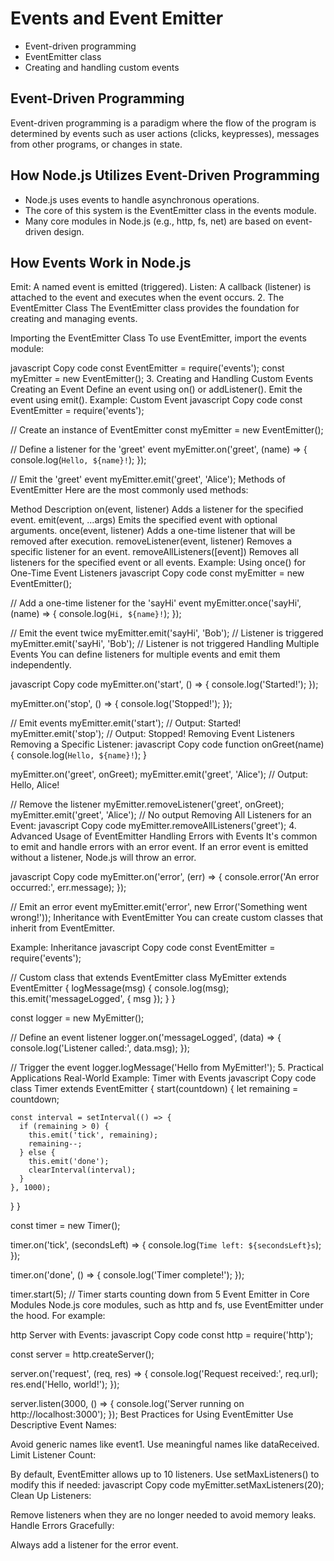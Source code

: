 # Events and Event Emitter

- Event-driven programming
- EventEmitter class
- Creating and handling custom events

## Event-Driven Programming

Event-driven programming is a paradigm where the flow of the program is determined by events such as user actions (clicks, keypresses), messages from other programs, or changes in state.

## How Node.js Utilizes Event-Driven Programming
- Node.js uses events to handle asynchronous operations.
- The core of this system is the EventEmitter class in the events module.
- Many core modules in Node.js (e.g., http, fs, net) are based on event-driven design.

## How Events Work in Node.js
Emit: A named event is emitted (triggered).
Listen: A callback (listener) is attached to the event and executes when the event occurs. 2. The EventEmitter Class
The EventEmitter class provides the foundation for creating and managing events.

Importing the EventEmitter Class
To use EventEmitter, import the events module:

javascript
Copy code
const EventEmitter = require('events');
const myEmitter = new EventEmitter(); 3. Creating and Handling Custom Events
Creating an Event
Define an event using on() or addListener().
Emit the event using emit().
Example: Custom Event
javascript
Copy code
const EventEmitter = require('events');

// Create an instance of EventEmitter
const myEmitter = new EventEmitter();

// Define a listener for the 'greet' event
myEmitter.on('greet', (name) => {
console.log(`Hello, ${name}!`);
});

// Emit the 'greet' event
myEmitter.emit('greet', 'Alice');
Methods of EventEmitter
Here are the most commonly used methods:

Method Description
on(event, listener) Adds a listener for the specified event.
emit(event, ...args) Emits the specified event with optional arguments.
once(event, listener) Adds a one-time listener that will be removed after execution.
removeListener(event, listener) Removes a specific listener for an event.
removeAllListeners([event]) Removes all listeners for the specified event or all events.
Example: Using once() for One-Time Event Listeners
javascript
Copy code
const myEmitter = new EventEmitter();

// Add a one-time listener for the 'sayHi' event
myEmitter.once('sayHi', (name) => {
console.log(`Hi, ${name}!`);
});

// Emit the event twice
myEmitter.emit('sayHi', 'Bob'); // Listener is triggered
myEmitter.emit('sayHi', 'Bob'); // Listener is not triggered
Handling Multiple Events
You can define listeners for multiple events and emit them independently.

javascript
Copy code
myEmitter.on('start', () => {
console.log('Started!');
});

myEmitter.on('stop', () => {
console.log('Stopped!');
});

// Emit events
myEmitter.emit('start'); // Output: Started!
myEmitter.emit('stop'); // Output: Stopped!
Removing Event Listeners
Removing a Specific Listener:
javascript
Copy code
function onGreet(name) {
console.log(`Hello, ${name}!`);
}

myEmitter.on('greet', onGreet);
myEmitter.emit('greet', 'Alice'); // Output: Hello, Alice!

// Remove the listener
myEmitter.removeListener('greet', onGreet);
myEmitter.emit('greet', 'Alice'); // No output
Removing All Listeners for an Event:
javascript
Copy code
myEmitter.removeAllListeners('greet'); 4. Advanced Usage of EventEmitter
Handling Errors with Events
It's common to emit and handle errors with an error event. If an error event is emitted without a listener, Node.js will throw an error.

javascript
Copy code
myEmitter.on('error', (err) => {
console.error('An error occurred:', err.message);
});

// Emit an error event
myEmitter.emit('error', new Error('Something went wrong!'));
Inheritance with EventEmitter
You can create custom classes that inherit from EventEmitter.

Example: Inheritance
javascript
Copy code
const EventEmitter = require('events');

// Custom class that extends EventEmitter
class MyEmitter extends EventEmitter {
logMessage(msg) {
console.log(msg);
this.emit('messageLogged', { msg });
}
}

const logger = new MyEmitter();

// Define an event listener
logger.on('messageLogged', (data) => {
console.log('Listener called:', data.msg);
});

// Trigger the event
logger.logMessage('Hello from MyEmitter!'); 5. Practical Applications
Real-World Example: Timer with Events
javascript
Copy code
class Timer extends EventEmitter {
start(countdown) {
let remaining = countdown;

    const interval = setInterval(() => {
      if (remaining > 0) {
        this.emit('tick', remaining);
        remaining--;
      } else {
        this.emit('done');
        clearInterval(interval);
      }
    }, 1000);

}
}

const timer = new Timer();

timer.on('tick', (secondsLeft) => {
console.log(`Time left: ${secondsLeft}s`);
});

timer.on('done', () => {
console.log('Timer complete!');
});

timer.start(5); // Timer starts counting down from 5
Event Emitter in Core Modules
Node.js core modules, such as http and fs, use EventEmitter under the hood. For example:

http Server with Events:
javascript
Copy code
const http = require('http');

const server = http.createServer();

server.on('request', (req, res) => {
console.log('Request received:', req.url);
res.end('Hello, world!');
});

server.listen(3000, () => {
console.log('Server running on http://localhost:3000');
});
Best Practices for Using EventEmitter
Use Descriptive Event Names:

Avoid generic names like event1. Use meaningful names like dataReceived.
Limit Listener Count:

By default, EventEmitter allows up to 10 listeners. Use setMaxListeners() to modify this if needed:
javascript
Copy code
myEmitter.setMaxListeners(20);
Clean Up Listeners:

Remove listeners when they are no longer needed to avoid memory leaks.
Handle Errors Gracefully:

Always add a listener for the error event.
